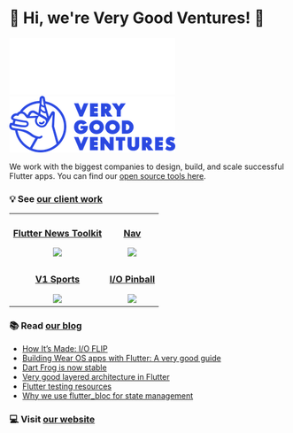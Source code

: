 # 🦄 Hi, we're Very Good Ventures! 🦄

[![Very Good Ventures][logo_white]][very_good_ventures_link_dark]
[![Very Good Ventures][logo_black]][very_good_ventures_link_light]

We work with the biggest companies to design, build, and scale successful Flutter apps. You can find our [open source tools here][vgv_oss_github_link].

### 💡 See [our client work][success_stories]

<div style="text-align: center">
    <table>
    <tr>
            <td style="text-align: center">
                <h3 align="center"><a href="https://verygood.ventures/success-stories/flutter-news-toolkit">Flutter News Toolkit</a></h3>
                <a href="https://verygood.ventures/success-stories/flutter-news-toolkit">
                    <img src="https://uploads-ssl.webflow.com/5ee12d8e99cde2e20255c16c/63ce04af5fad4a7ffc8bc9ab_VGV.png" width="500"/>
                </a>
            </td>            
            <td style="text-align: center">
                <h3 align="center"><a href="https://verygood.ventures/success-stories/nav-increases-user-adoption-and-moves-to-mobile-first-development">Nav</a></h3>
                <a href="https://verygood.ventures/success-stories/nav-increases-user-adoption-and-moves-to-mobile-first-development">
                    <img src="https://uploads-ssl.webflow.com/5ee12d8e99cde2e20255c16c/644f810df671a4397292b6d0_nav.png" width="500"/>
                </a>
            </td>
        </tr>
        <tr>
            <td style="text-align: center">
                <h3 align="center"><a href="https://verygood.ventures/success-stories/v1-sports">V1 Sports</a></h3>
                <a href="https://verygood.ventures/success-stories/v1-sports">
                    <img src="https://uploads-ssl.webflow.com/5ee12d8e99cde2e20255c16c/63f274341bb84d62d7bb7ab2_PR_V1_Golf_Images_Group_2.png" width="500"/>
                </a>
            </td>
            <td style="text-align: center">
                <h3 align="center"><a href="https://verygood.ventures/success-stories/i-o-pinball">I/O Pinball</a></h3>
                <a href="https://verygood.ventures/success-stories/i-o-pinball">
                    <img src="https://uploads-ssl.webflow.com/5ee12d8e99cde2e20255c16c/6283f5f7d002d14414e9801f_Pinball.png" width="500"/>
                </a>
            </td>            
        </tr>
    </table>
</div>

### 📚 Read [our blog][vgv_blog]
- [How It’s Made: I/O FLIP][flip_made]
- [Building Wear OS apps with Flutter: A very good guide][wear_os]
- [Dart Frog is now stable][dart_frog_stable]
- [Very good layered architecture in Flutter][vgv_architecture]
- [Flutter testing resources][testing_resources]
- [Why we use flutter_bloc for state management][why_bloc]

[success_stories]: https://verygood.ventures/success-stories
[vgv_website]: https://verygood.ventures/
[vgv_blog]: https://verygood.ventures/blog
[vgv_team]: https://verygood.ventures/about
[vgv_careers]: https://verygood.ventures/careers
[logo_black]: https://raw.githubusercontent.com/VGVentures/very_good_brand/main/styles/README/vgv_logo_black.png#gh-light-mode-only
[logo_white]: https://raw.githubusercontent.com/VGVentures/very_good_brand/main/styles/README/vgv_logo_white.png#gh-dark-mode-only
[very_good_ventures_link_dark]: https://verygood.ventures#gh-dark-mode-only
[very_good_ventures_link_light]: https://verygood.ventures#gh-light-mode-only
[vgv_oss_github_link]: https://github.com/VeryGoodOpenSource
[news_toolkit_blog]: https://verygood.ventures/blog/flutter-news-toolkit-an-advantage-for-publishers-powered-by-vgv
[flutter_forward]: https://verygood.ventures/blog/vgv-at-flutter-forward
[dart_frog_stable]: https://verygood.ventures/blog/dart-frog-stable
[vgv_architecture]: https://verygood.ventures/blog/very-good-flutter-architecture
[testing_resources]: https://verygood.ventures/blog/flutter-testing-resources
[why_bloc]: https://verygood.ventures/blog/why-we-use-flutter-bloc
[flip_made]: https://verygood.ventures/blog/how-its-made-i-o-flip
[wear_os]: https://verygood.ventures/blog/building-wear-os-apps-with-flutter-a-very-good-guide

### 💻 Visit [our website][vgv_website]
